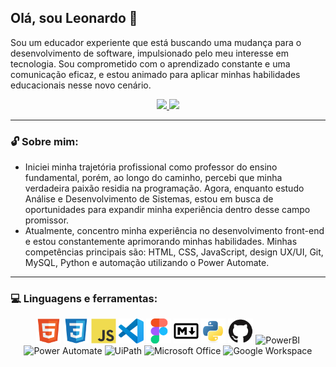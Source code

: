 ## Olá, sou Leonardo 👋

Sou um educador experiente que está buscando uma mudança para o desenvolvimento de software, impulsionado pelo meu interesse em tecnologia. Sou comprometido com o aprendizado constante e uma comunicação eficaz, e estou animado para aplicar minhas habilidades educacionais nesse novo cenário.
<p align="center">
  <a href="mailto:aques.leo@gmail.com">
    <img src="https://img.shields.io/badge/Gmail-D14836?style=for-the-badge&logo=gmail&logoColor=white">
  </a>
  <a href="https://www.linkedin.com/in/leonardo-pereira-aques-99a9bb1b7">
    <img src="https://img.shields.io/badge/LinkedIn-0077B5?style=for-the-badge&logo=linkedin&logoColor=white">
  </a>
</p>

---

### 🔓 Sobre mim:
- Iniciei minha trajetória profissional como professor do ensino fundamental, porém, ao longo do caminho, percebi que minha verdadeira paixão residia na programação. Agora, enquanto estudo Análise e Desenvolvimento de Sistemas, estou em busca de oportunidades para expandir minha experiência dentro desse campo promissor.
- Atualmente, concentro minha experiência no desenvolvimento front-end e estou constantemente aprimorando minhas habilidades. Minhas competências principais são: HTML, CSS, JavaScript, design UX/UI, Git, MySQL, Python e automação utilizando o Power Automate.

---

### 💻 Linguagens e ferramentas:
<div align="center">
  <img src="https://github.com/devicons/devicon/blob/master/icons/html5/html5-original.svg" title="HTML5" alt="HTML5" width="40" height="40" style="max-width: 100%;">
  <img src="https://github.com/devicons/devicon/blob/master/icons/css3/css3-original.svg" title="CSS3" alt="CSS3" width="40" height="40" style="max-width: 100%;">
  <img src="https://github.com/devicons/devicon/blob/master/icons/javascript/javascript-original.svg" title="JavaScript" alt="JavaScript" width="40" height="40" style="max-width: 100%;">
  <img src="https://github.com/devicons/devicon/blob/master/icons/vscode/vscode-original.svg" title="VSCode" alt="VSCode" width="40" height="40" style="max-width: 100%;">
  <img src="https://github.com/devicons/devicon/blob/master/icons/figma/figma-original.svg" title="Figma" alt="Figma" width="40" height="40" style="max-width: 100%;">
  <img src="https://github.com/devicons/devicon/blob/master/icons/markdown/markdown-original.svg" title="Markdown" alt="Markdown" width="40" height="40" style="max-width: 100%;">
  <img src="https://github.com/devicons/devicon/blob/master/icons/python/python-original.svg" title="Python" alt="Python" width="40" height="40" style="max-width: 100%;">
  <img src="https://github.com/devicons/devicon/blob/master/icons/github/github-original.svg" title="GitHub" alt="GitHub" width="40" height="40" style="max-width: 100%;">
  <img src="" title="PowerBI" alt="PowerBI" width="40" height="40" style="max-width: 100%;">
  <img src="" title="Power Automate" alt="Power Automate" width="40" height="40" style="max-width: 100%;">
  <img src="" title="UiPath" alt="UiPath" width="40" height="40" style="max-width: 100%;">
  <img src="" title="Microsoft Office" alt="Microsoft Office" width="40" height="40" style="max-width: 100%;">
  <img src="" title="Google Workspace" alt="Google Workspace" width="40" height="40" style="max-width: 100%;">
</div>




<!--
**LeonardoAques/LeonardoAques** is a ✨ _special_ ✨ repository because its `README.md` (this file) appears on your GitHub profile.

Here are some ideas to get you started:

- 🔭 I’m currently working on ...
- 🌱 I’m currently learning ...
- 👯 I’m looking to collaborate on ...
- 🤔 I’m looking for help with ...
- 💬 Ask me about ...
- 📫 How to reach me: ...
- 😄 Pronouns: ...
- ⚡ Fun fact: ...
-->
